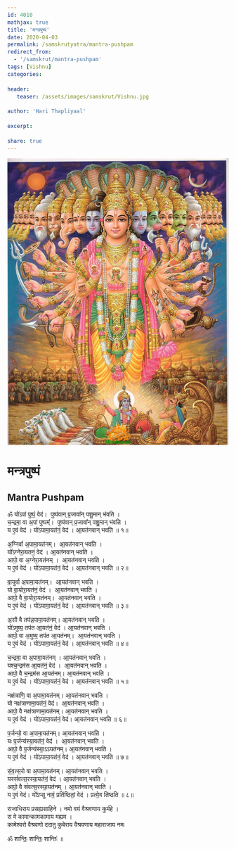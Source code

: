 ```yaml
---
id: 4010    
mathjax: true
title: 'मन्त्रपुष्पं'
date: 2020-04-03
permalink: /samskrutyatra/mantra-pushpam
redirect_from: 
  - '/samskrut/mantra-pushpam'
tags: [Vishnu]
categories:

header:
   teaser: /assets/images/samskrut/Vishnu.jpg

author: 'Hari Thapliyaal'

excerpt:

share: true
---
```


![](/assets/images/samskrut/Vishnu.jpg)

# मन्त्रपुष्पं

## Mantra Pushpam


ॐ यो॑ऽपां पुष्पं॒ वेद॑।  पुष्प॑वान् प्र॒जावा᳚न् पशु॒मान् भ॑वति ।  
च॒न्द्रमा॒ वा अ॒पां पुष्पम्᳚।  पुष्प॑वान् प्र॒जावा᳚न् पशु॒मान् भ॑वति ।  
य ए॒वं वेद॑ । यो॑ऽपामा॒यत॑नं॒ वेद॑ । आ॒यत॑नवान् भवति ॥ १॥

अ॒ग्निर्वा अ॒पामा॒यत॑नम्।  आ॒यत॑नवान् भवति ।  
यो᳚ऽग्नेरा॒यतनं॒ वेद॑ । आ॒यत॑नवान् भवति ।  
आपो॒ वा अ॒ग्नेरा॒यत॑नम् ।  आ॒यत॑नवान् भवति ।  
य ए॒वं वेद॑ । यो॑ऽपामा॒यत॑नं॒ वेद॑ । आ॒यत॑नवान् भवति ॥ २॥

वा॒युर्वा अ॒पामा॒यत॑नम्।  आ॒यत॑नवान् भवति ।  
यो वा॒योरा॒यत॑नं॒ वेद॑ ।  आ॒यत॑नवान् भवति ।  
आपो॒ वै वा॒योरा॒यत॑नम्।  आ॒यत॑नवान् भवति ।  
य ए॒वं वेद॑ । यो॑ऽपामा॒यत॑नं॒ वेद॑ । आ॒यत॑नवान् भवति ॥ ३॥

अ॒सौ वै तप॑न्न॒पामा॒यत॑नम्। आ॒यत॑नवान् भवति ।  
यो॑ऽमुष्य॒ तप॑त आ॒यत॑नं॒ वेद॑ । आ॒यत॑नवान् भवति ।  
आपो॒ वा अ॒मुष्य॒ तप॑त आ॒यत॑नम्।  आ॒यत॑नवान् भवति ।  
य ए॒वं वेद॑ । यो॑ऽपामा॒यत॑नं॒ वेद॑ । आ॒यत॑नवान् भवति ॥ ४॥

च॒न्द्रमा॒ वा अ॒पामा॒यत॑नम् । आ॒यत॑नवान् भवति ।  
यश्च॒न्द्रम॑स आ॒यत॑नं॒ वेद॑ ।  आ॒यत॑नवान् भवति ।  
आपो॒ वै च॒न्द्रम॑स आ॒यत॑नम्। आ॒यत॑नवान् भवति ।  
य ए॒वं वेद॑ । यो॑ऽपामा॒यत॑नं॒ वेद॑ । आ॒यत॑नवान् भवति ॥ ५॥

नक्ष॑त्राणि॒ वा अ॒पामा॒यत॑नम्। आ॒यत॑नवान् भवति ।  
यो नक्ष॑त्राणामा॒यत॑नं॒ वेद॑।  आ॒यत॑नवान् भवति ।  
आपो॒ वै नक्ष॑त्राणामा॒यत॑नम्। आ॒यत॑नवान् भवति ।  
य ए॒वं वेद॑ । यो॑ऽपामा॒यत॑नं॒ वेद॑। आ॒यत॑नवान् भवति ॥ ६॥

प॒र्जन्यो॒ वा अ॒पामा॒यत॑नम्। आ॒यत॑नवान् भवति ।  
यः प॒र्जन्य॑स्या॒यत॑नं॒ वेद॑ ।  आ॒यत॑नवान् भवति ।  
आपो॒ वै प॒र्जन्य॑स्या॒ऽऽयत॑नम्। आ॒यत॑नवान् भवति ।  
य ए॒वं वेद॑ । यो॑ऽपामा॒यत॑नं॒ वेद॑ । आ॒यत॑नवान् भवति ॥ ७॥

सं॒व॒त्स॒रो वा अ॒पामा॒यत॑नम्। आ॒यत॑नवान् भवति ।  
यस्सं॑वत्स॒रस्या॒यत॑नं॒ वेद॑ । आ॒यत॑नवान् भवति ।  
आपो॒ वै सं॑वत्स॒रस्या॒यत॑नम् । आ॒यत॑नवान् भवति ।  
य ए॒वं वेद॑। यो᳚ऽप्सु नावं॒ प्रति॑ष्ठितां॒ वेद॑ । प्रत्ये॒व ति॑ष्ठति ॥ ८॥

राजाधिराय प्रसह्यसाहिने । नमो वयं वैश्रवणाय कुर्महे ।  
स मे कामान्कामकामाय मह्यम ।  
कामेश्वरो वैश्रवणो ददातु कुबेराय वैश्रवणाय महाराजाय नमः

ॐ शान्तिः॒ शान्तिः॒ शान्तिः॑ ॥  

